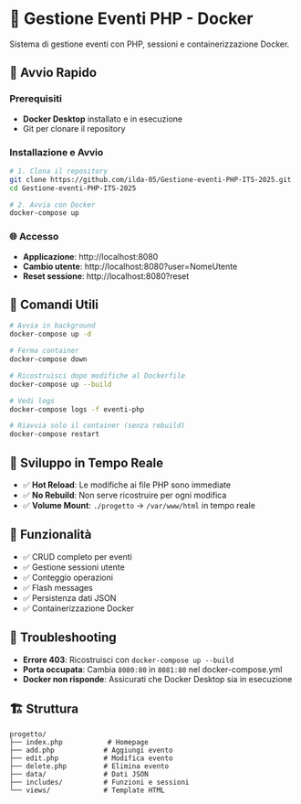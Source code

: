 # 🎉 Gestione Eventi PHP - Docker

Sistema di gestione eventi con PHP, sessioni e containerizzazione Docker.

## 🚀 Avvio Rapido

### Prerequisiti
- **Docker Desktop** installato e in esecuzione
- Git per clonare il repository

### Installazione e Avvio
```bash
# 1. Clona il repository
git clone https://github.com/ilda-05/Gestione-eventi-PHP-ITS-2025.git
cd Gestione-eventi-PHP-ITS-2025

# 2. Avvia con Docker
docker-compose up
```

### 🌐 Accesso
- **Applicazione**: http://localhost:8080
- **Cambio utente**: http://localhost:8080?user=NomeUtente
- **Reset sessione**: http://localhost:8080?reset

## 🔧 Comandi Utili
```bash
# Avvia in background
docker-compose up -d

# Ferma container
docker-compose down

# Ricostruisci dopo modifiche al Dockerfile
docker-compose up --build

# Vedi logs
docker-compose logs -f eventi-php

# Riavvia solo il container (senza rebuild)
docker-compose restart
```

## 🔄 Sviluppo in Tempo Reale
- ✅ **Hot Reload**: Le modifiche ai file PHP sono immediate
- ✅ **No Rebuild**: Non serve ricostruire per ogni modifica
- ✅ **Volume Mount**: `./progetto` → `/var/www/html` in tempo reale

## 📱 Funzionalità
- ✅ CRUD completo per eventi
- ✅ Gestione sessioni utente
- ✅ Conteggio operazioni
- ✅ Flash messages
- ✅ Persistenza dati JSON
- ✅ Containerizzazione Docker

## 🐛 Troubleshooting
- **Errore 403**: Ricostruisci con `docker-compose up --build`
- **Porta occupata**: Cambia `8080:80` in `8081:80` nel docker-compose.yml
- **Docker non risponde**: Assicurati che Docker Desktop sia in esecuzione

## 🏗️ Struttura
```
progetto/
├── index.php           # Homepage
├── add.php            # Aggiungi evento
├── edit.php           # Modifica evento
├── delete.php         # Elimina evento
├── data/              # Dati JSON
├── includes/          # Funzioni e sessioni
└── views/             # Template HTML
```